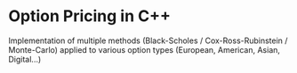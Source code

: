 # Option Pricing in C++ 

Implementation of multiple methods (Black-Scholes / Cox-Ross-Rubinstein / Monte-Carlo) applied to various option types (European, American, Asian, Digital...)
